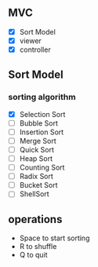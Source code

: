 ## MVC
- [x] Sort Model
- [x] viewer
- [x] controller

## Sort Model
### sorting algorithm
- [x] Selection Sort
- [ ] Bubble Sort
- [ ] Insertion Sort
- [ ] Merge Sort
- [ ] Quick Sort
- [ ] Heap Sort
- [ ] Counting Sort
- [ ] Radix Sort
- [ ] Bucket Sort
- [ ] ShellSort

## operations
- Space to start sorting
- R to shuffle
- Q to quit